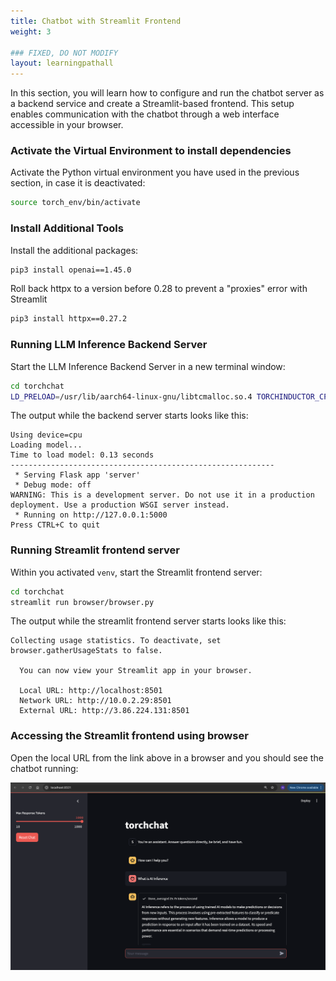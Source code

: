 ```yaml
---
title: Chatbot with Streamlit Frontend
weight: 3

### FIXED, DO NOT MODIFY
layout: learningpathall
---
```


In this section, you will learn how to configure and run the chatbot server as a backend service and create a Streamlit-based frontend. This setup enables communication with the chatbot through a web interface accessible in your browser.

### Activate the Virtual Environment to install dependencies
Activate the Python virtual environment you have used in the previous section, in case it is deactivated:

```sh
source torch_env/bin/activate
```

### Install Additional Tools
Install the additional packages:

```sh
pip3 install openai==1.45.0
```

Roll back httpx to a version before 0.28 to prevent a "proxies" error with Streamlit
```sh
pip3 install httpx==0.27.2
```

### Running LLM Inference Backend Server
Start the LLM Inference Backend Server in a new terminal window:

```sh
cd torchchat
LD_PRELOAD=/usr/lib/aarch64-linux-gnu/libtcmalloc.so.4 TORCHINDUCTOR_CPP_WRAPPER=1 TORCHINDUCTOR_FREEZING=1 OMP_NUM_THREADS=16 python3 torchchat.py server llama3.1 --dso-path exportedModels/llama3.1.so
```

The output while the backend server starts looks like this:

```output
Using device=cpu 
Loading model...
Time to load model: 0.13 seconds
-----------------------------------------------------------
 * Serving Flask app 'server'
 * Debug mode: off
WARNING: This is a development server. Do not use it in a production deployment. Use a production WSGI server instead.
 * Running on http://127.0.0.1:5000
Press CTRL+C to quit
```

### Running Streamlit frontend server
Within you activated `venv`, start the Streamlit frontend server:

```sh
cd torchchat
streamlit run browser/browser.py
```

The output while the streamlit frontend server starts looks like this:

```output
Collecting usage statistics. To deactivate, set browser.gatherUsageStats to false.

  You can now view your Streamlit app in your browser.

  Local URL: http://localhost:8501
  Network URL: http://10.0.2.29:8501
  External URL: http://3.86.224.131:8501
```

### Accessing the Streamlit frontend using browser

Open the local URL from the link above in a browser and you should see the chatbot running:

![Chatbot](images/chatbot.png)

